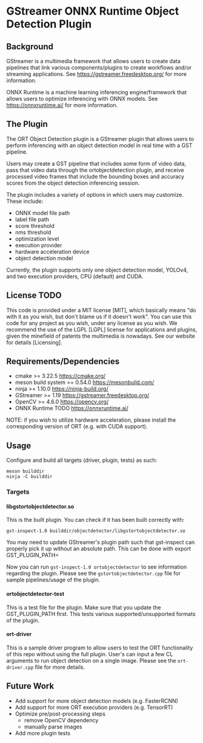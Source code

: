 # GStreamer ONNX Runtime Object Detection Plugin

## Background
GStreamer is a multimedia framework that allows users to create data pipelines
that link various components/plugins to create workflows and/or streaming applications. 
See <https://gstreamer.freedesktop.org/> for more information.

ONNX Runtime is a machine learning inferencing engine/framework that allows users to 
optimize inferencing with ONNX models. See <https://onnxruntime.ai/> for more information.

## The Plugin
The ORT Object Detection plugin is a GStreamer plugin that allows users to perform 
inferencing with an object detection model in real time with a GST pipeline.

Users may create a GST pipeline that includes some form of video data, pass that 
video data through the ortobjectdetection plugin, and receive processed video 
frames that include the bounding boxes and accuracy scores from the object detection
inferencing session.

The plugin includes a variety of options in which users may customize. These include:
- ONNX model file path
- label file path
- score threshold
- nms threshold
- optimization level
- execution provider
- hardware acceleration device
- object detection model

Currently, the plugin supports only one object detection model, YOLOv4, and two
execution providers, CPU (default) and CUDA.

## License TODO
This code is provided under a MIT license [MIT], which basically means "do
with it as you wish, but don't blame us if it doesn't work". You can use
this code for any project as you wish, under any license as you wish. We
recommend the use of the LGPL [LGPL] license for applications and plugins,
given the minefield of patents the multimedia is nowadays. See our website
for details [Licensing].

## Requirements/Dependencies
- cmake >= 3.22.5 <https://cmake.org/>
- meson build system >= 0.54.0 <https://mesonbuild.com/>
- ninja >= 1.10.0 <https://ninja-build.org/>
- GStreamer >= 1.19 <https://gstreamer.freedesktop.org/>
- OpenCV >= 4.6.0 <https://opencv.org/>
- ONNX Runtime TODO <https://onnxruntime.ai/>

NOTE: if you wish to utilize hardware acceleration, please install the corresponding 
version of ORT (e.g. with CUDA support).

## Usage
Configure and build all targets (driver, plugin, tests) as such:

    meson builddir
    ninja -C builddir

### Targets

#### libgstortobjectdetector.so
This is the built plugin. You can check if it has been built correctly with:

    gst-inspect-1.0 builddir/objectdetector/libgstortobjectdetector.so

You may need to update GStreamer's plugin path such that gst-inspect can properly 
pick it up without an absolute path. This can be done with 
    export GST_PLUGIN_PATH=<path to plugin>

Now you can run `gst-inspect-1.0 ortobjectdetector` to see information regarding the plugin.
Please see the `gstortobjectdetector.cpp` file for sample pipelines/usage of the plugin.

#### ortobjectdetector-test
This is a test file for the plugin. Make sure that you update
the GST_PLUGIN_PATH first. This tests various supported/unsupported formats of the plugin.

#### ort-driver
This is a sample driver program to allow users to test the ORT functionality of this repo
without using the full plugin. User's can input a few CL arguments to run object detection 
on a single image. Please see the `ort-driver.cpp` file for more details.

## Future Work
- Add support for more object detection models (e.g. FasterRCNN)
- Add support for more ORT execution providers (e.g. TensorRT)
- Optimize pre/post-processing steps
  - remove OpenCV dependency
  - manually parse images
- Add more plugin tests